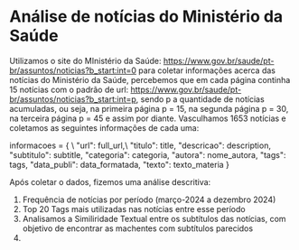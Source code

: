 # Análise de notícias do Ministério da Saúde

Utilizamos o site do MInistério da Saúde: https://www.gov.br/saude/pt-br/assuntos/noticias?b_start:int=0 para coletar informações acerca das notícias do Ministério da Saúde, percebemos que em cada página continha 15 notícias com o padrão de url: https://www.gov.br/saude/pt-br/assuntos/noticias?b_start:int=p, sendo p a quantidade de notícias acumuladas, ou seja, na primeira página p = 15, na segunda página p = 30, na terceira página p = 45 e assim por diante. Vasculhamos 1653 notícias e coletamos as seguintes informações de cada uma: 

informacoes = { \\
        "url": full_url,\\
        "titulo": title,
        "descricao": description,
        "subtitulo": subtitle,
        "categoria": categoria,
        "autora": nome_autora,
        "tags": tags,
        "data_publi": data_formatada,
        "texto": texto_materia
    }

Após coletar o dados, fizemos uma análise descritiva:

1. Frequência de notícias por período (março-2024 a dezembro 2024)
2. Top 20 Tags mais utilizadas nas notícias entre esse período
3. Analisamos a Similiridade Textual entre os subtítulos das notícias, com objetivo de encontrar as machentes com subtítulos parecidos
4. 
